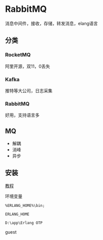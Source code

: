# RabbitMQ
消息中间件，接收，存储，转发消息，elang语言

## 分类
### RocketMQ
阿里开源，双11，0丢失

### Kafka
推特等大公司，日志采集

### RabbitMQ
好用，支持语言多

## MQ
- 解耦
- 消峰
- 异步


## 安装 
[教程](https://developer.aliyun.com/article/1134566)
[](https://www.rabbitmq.com/install-windows.html)

环境变量
```
%ERLANG_HOME%\bin;
```
```
ERLANG_HOME

D:\app\Erlang OTP
```

[](http://localhost:15672)
guest